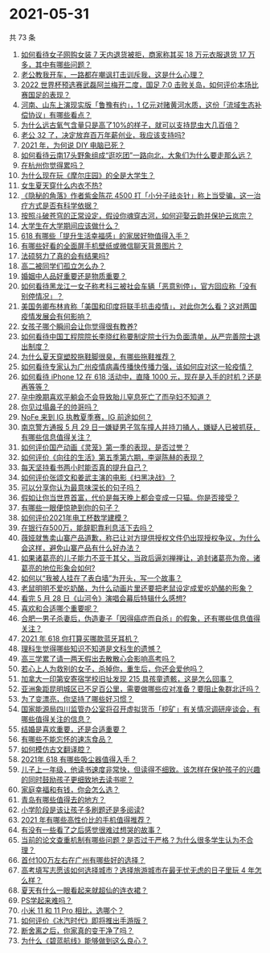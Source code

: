 # 2021-05-31

共 73 条

<!-- BEGIN -->
<!-- 最后更新时间 Mon May 31 2021 08:46:13 GMT+0800 (China Standard Time) -->

1. [如何看待女子网购女装 7 天内退货被拒，商家称其买 18 万元衣服退货 17
   万多，其中有哪些问题？](https://www.zhihu.com/question/462187108)
2. [老公教我开车，一路都在嘲讽打击训斥我，这是什么心理？](https://www.zhihu.com/question/457328565)
3. [2022 世界杯预选赛武磊阿兰梅开二度，国足 7:0
   击败关岛，如何评价本场比赛国足的表现？](https://www.zhihu.com/question/462270082)
4. [河南、山东上演现实版「鲁豫有约」，1
   亿元对赌黄河水质，这份「流域生态补偿协议」有哪些看点？](https://www.zhihu.com/question/461376984)
5. [为什么远古氧气含量只是高了10%的样子，就可以支持昆虫大几百倍？](https://www.zhihu.com/question/457554177)
6. [老公 32 了，决定放弃百万年薪创业，我应该支持吗?](https://www.zhihu.com/question/447327404)
7. [2021 年，为何说 DIY 电脑已死？](https://www.zhihu.com/question/458733560)
8. [如何看待云南17头野象组成“逛吃团”一路向北，大象们为什么要走那么远？](https://www.zhihu.com/question/461852940)
9. [在杭州你觉得累吗？](https://www.zhihu.com/question/334468884)
10. [为什么现在玩《摩尔庄园》的全是大学生？](https://www.zhihu.com/question/54190459)
11. [女生夏天穿什么内衣不热?](https://www.zhihu.com/question/393443526)
12. [《隐秘的角落》作者紫金陈花 4500
    打「小分子祛炎针」称上当受骗，这一治疗方式是否有科学依据？](https://www.zhihu.com/question/462183600)
13. [按照斗破苍穹的正常设定，假设你魂穿古河，如何迎娶云韵并保护云岚宗？](https://www.zhihu.com/question/433945197)
14. [大学生在大学期间应该做什么？](https://www.zhihu.com/question/336432615)
15. [618 有哪些「提升生活幸福感」的家居好物值得入手？](https://www.zhihu.com/question/459065790)
16. [有哪些好看的全面屏手机壁纸或微信聊天背景图片？](https://www.zhihu.com/question/452591718)
17. [法硕努力了真的会有结果吗?](https://www.zhihu.com/question/446536547)
18. [高二被同学们孤立怎么办？](https://www.zhihu.com/question/455842634)
19. [婚姻中人品好重要还是物质重要？](https://www.zhihu.com/question/461252416)
20. [如何看待黑龙江一女子称考科三被社会车辆「恶意别停」，官方回应称「没有别停情况」？](https://www.zhihu.com/question/461986606)
21. [美国务卿布林肯称「美国和印度将联手抗击疫情」，对此你怎么看？这对两国疫情发展会有何影响？](https://www.zhihu.com/question/462187161)
22. [女孩子哪个瞬间会让你觉得很有教养?](https://www.zhihu.com/question/364828906)
23. [如何看待中国工程院院长李晓红称要制定院士行为负面清单，从严完善院士退出制度？](https://www.zhihu.com/question/462035659)
24. [为什么夏天穿塑胶拖鞋脚很臭，有哪些拖鞋推荐？](https://www.zhihu.com/question/30068966)
25. [如何看待专家认为广州疫情病毒传播快传播力强，该如何应对这一轮疫情？](https://www.zhihu.com/question/462060673)
26. [如何看待 iPhone 12 在 618 活动中，直降 1000
    元，现在是入手的时机？还是再等等？](https://www.zhihu.com/question/461312225)
27. [孕中晚期喜欢平躺会不会导致胎儿窒息死亡了而孕妇不知道？](https://www.zhihu.com/question/412446157)
28. [你见过塌鼻子的帅哥吗？](https://www.zhihu.com/question/272575994)
29. [NoFe 来到 IG 执教夏季赛，IG 前途如何？](https://www.zhihu.com/question/461727805)
30. [南京警方通报 5 月 29
    日一嫌疑男子驾车撞人并持刀捅人，嫌疑人已被抓获，有哪些信息值得关注？](https://www.zhihu.com/question/462129219)
31. [如何评价国产动画《灵笼》第一季的表现，是否过誉？](https://www.zhihu.com/question/460671702)
32. [如何评价《向往的生活》第五季第六期，李诞陈赫的表现？](https://www.zhihu.com/question/461948636)
33. [每天坚持看书两小时能否真的提升自己？](https://www.zhihu.com/question/451546101)
34. [如何评价张颂文和姜武主演的电影《扫黑决战》？](https://www.zhihu.com/question/455752818)
35. [可以分享你认为最意味深长的句子吗？](https://www.zhihu.com/question/455777176)
36. [假如让你当世界首富，代价是每天晚上都会变成一只猫。你是否接受？](https://www.zhihu.com/question/461811694)
37. [有哪些一眼便惊艳到你的句子？](https://www.zhihu.com/question/344902971)
38. [如何评价2021年电工杯数学建模？](https://www.zhihu.com/question/461882668)
39. [在银行存500万，能辞职靠利息活下去吗？](https://www.zhihu.com/question/347518117)
40. [薇娅就售卖山寨产品道歉，称已让对方提供授权文件仍出现授权争议，为什么会这样，避免山寨产品有什么好办法？](https://www.zhihu.com/question/461988510)
41. [如果诸葛亮的儿子能力不亚于其父，当政后逼刘禅禅让，追封诸葛亮为帝，诸葛亮的地位形象会如何?](https://www.zhihu.com/question/461502132)
42. [如何以“我被人挂在了表白墙”为开头，写一个故事？](https://www.zhihu.com/question/461083286)
43. [老鼠明明不爱吃奶酪，为什么动画片里还要把老鼠设定成爱吃奶酪的形象？](https://www.zhihu.com/question/454363021)
44. [看完 5 月 28 日《山河令》演唱会幕后特辑什么感想?](https://www.zhihu.com/question/461930253)
45. [喜欢和合适哪个重要呢？](https://www.zhihu.com/question/459841372)
46. [合肥一男子杀妻后，伪造妻子「因得癌症而自杀」的假象，还有哪些信息值得关注？](https://www.zhihu.com/question/461886353)
47. [2021 年 618 你打算买哪款蓝牙耳机？](https://www.zhihu.com/question/461467494)
48. [理科生觉得哪些知识不知道是文科生的遗憾？](https://www.zhihu.com/question/270455074)
49. [高三学累了请一两天假出去散散心会影响高考吗？](https://www.zhihu.com/question/429739425)
50. [若心上人为救别的女子，杀掉你，重生后，你还会爱他吗？](https://www.zhihu.com/question/453623418)
51. [加拿大一印第安寄宿学校旧址发现 215
    具孩童遗骸，这是怎么回事？](https://www.zhihu.com/question/462022143)
52. [亚洲象距昆明城区已不足百公里，需要做哪些应对准备？要阻止象群北迁吗？](https://www.zhihu.com/question/462169548)
53. [为了变漂亮，你坚持了哪些好习惯？](https://www.zhihu.com/question/268216399)
54. [国家能源局四川监管办公室将召开虚拟货币「挖矿」有关情况调研座谈会，有哪些值得关注的信息？](https://www.zhihu.com/question/461664450)
55. [结婚是喜欢重要，还是合适重要？](https://www.zhihu.com/question/460938067)
56. [有哪些不能忘怀的速冻食品？](https://www.zhihu.com/question/22528844)
57. [如何模仿古文翻译腔？](https://www.zhihu.com/question/61017028)
58. [2021年 618 有哪些吸尘器值得入手？](https://www.zhihu.com/question/457255441)
59. [儿子上一年级，他读书速度非常快，但读得不细致。该怎样在保护孩子的兴趣的同时鼓励孩子更细致地去读书呢？](https://www.zhihu.com/question/411684396)
60. [家庭幸福和有钱，你会怎么选？](https://www.zhihu.com/question/461339158)
61. [青岛有哪些值得去的地方？](https://www.zhihu.com/question/268589944)
62. [小学阶段是该让孩子多刷题还是多阅读?](https://www.zhihu.com/question/387030054)
63. [2021 年有哪些高性价比的手机值得推荐？](https://www.zhihu.com/question/413851618)
64. [有没有一些看了之后感觉很难过想哭的故事？](https://www.zhihu.com/question/368019752)
65. [当前的论文查重机制有哪些问题？是否过于严格？为什么很多学生认为不合理？](https://www.zhihu.com/question/461310040)
66. [首付100万左右在广州有哪些好的选择？](https://www.zhihu.com/question/461992727)
67. [高考填写志愿该如何选择城市？选择旅游城市在最无忧无虑的日子里玩 4
    年怎么样？](https://www.zhihu.com/question/461473516)
68. [夏天有什么一眼看起来就超仙的连衣裙？](https://www.zhihu.com/question/451969750)
69. [PS学起来难吗？](https://www.zhihu.com/question/450407500)
70. [小米 11 和 11 Pro 相比，选哪个？](https://www.zhihu.com/question/451981720)
71. [如何评价《冰汽时代》即将推出手游版？](https://www.zhihu.com/question/460675839)
72. [断舍离之后，你家真的变干净了吗？](https://www.zhihu.com/question/461287259)
73. [为什么《碧蓝航线》能够做到这么良心？](https://www.zhihu.com/question/459384567)

<!-- END -->
